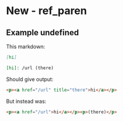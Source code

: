 # New - ref_paren

## Example undefined

This markdown:

```markdown
[hi]

[hi]: /url (there)

```

Should give output:

```html
<p><a href="/url" title="there">hi</a></p>
```

But instead was:

```html
<p><a href="/url">hi</a></p><p>(there)</p>
```
